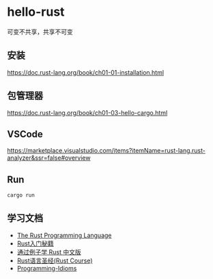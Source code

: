 # hello-rust

可变不共享，共享不可变

## 安装

https://doc.rust-lang.org/book/ch01-01-installation.html

## 包管理器

https://doc.rust-lang.org/book/ch01-03-hello-cargo.html

## VSCode

https://marketplace.visualstudio.com/items?itemName=rust-lang.rust-analyzer&ssr=false#overview

## Run

```bash
cargo run
```

## 学习文档

- [The Rust Programming Language](https://doc.rust-lang.org/stable/book/)
- [Rust入门秘籍](https://rust-book.junmajinlong.com/about.html)
- [通过例子学 Rust 中文版](https://rustwiki.org/zh-CN/rust-by-example/hello.html)
- [Rust语言圣经(Rust Course)](https://course.rs/about-book.html)
- [Programming-Idioms](https://programming-idioms.org/all-idioms)